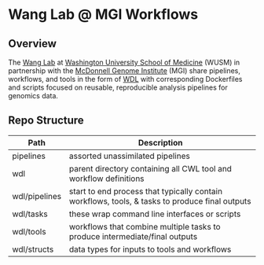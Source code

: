 # Wang Lab @ MGI Workflows

## Overview

The [Wang Lab](https://wang.wustl.edu/) at [Washington University School of Medicine](https://medicine.wustl.edu/) (WUSM) in partnership with the [McDonnell Genome Institute](https://www.genome.wustl.edu/) (MGI) share pipelines, workflows, and tools in the form of [WDL](https://github.com/openwdl/wdl/blob/main/versions/1.1/SPEC.md) with corresponding Dockerfiles and scripts focused on reusable, reproducible analysis pipelines for genomics data.  


## Repo Structure

| Path | Description |
| --- | --- |
| pipelines     | assorted unassimilated pipelines |
| wdl           | parent directory containing all CWL tool and workflow definitions |
| wdl/pipelines | start to end process that typically contain workflows, tools, & tasks to produce final outputs |
| wdl/tasks     | these wrap command line interfaces or scripts |
| wdl/tools     | workflows that combine multiple tasks to produce intermediate/final outputs |
| wdl/structs   | data types for inputs to tools and workflows |
